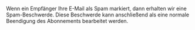 Wenn ein Empfänger Ihre E-Mail als Spam markiert, dann erhalten wir eine
Spam-Beschwerde. Diese Beschwerde kann anschließend als eine normale
Beendigung des Abonnements bearbeitet werden. 
